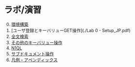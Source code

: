 # ラボ/演習

0. [環境構築]()
1. [ユーザ登録とキーバリューGET操作](./Lab 0 - Setup_JP.pdf)
2. [全文検索]()
3. [その他のキーバリュー操作]()
4. [N1QL]()
5. [サブドキュメント操作]()
6. [凡例・アペンディックス]()

